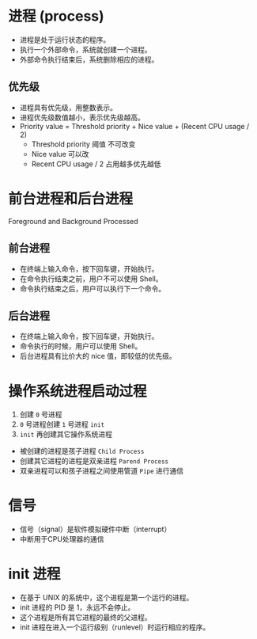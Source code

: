 # 进程 (process)
- 进程是处于运行状态的程序。
- 执行一个外部命令，系统就创建一个进程。
- 外部命令执行结束后，系统删除相应的进程。

## 优先级
- 进程具有优先级，用整数表示。
- 进程优先级数值越小，表示优先级越高。
- Priority value = Threshold priority + Nice value + (Recent CPU usage / 2)
  - Threshold priority 阈值 不可改变
  - Nice value 可以改
  - Recent CPU usage / 2 占用越多优先越低

# 前台进程和后台进程
Foreground and Background Processed

## 前台进程
- 在终端上输入命令，按下回车键，开始执行。
- 在命令执行结束之前，用户不可以使用 Shell。
- 命令执行结束之后，用户可以执行下一个命令。

## 后台进程
- 在终端上输入命令，按下回车键，开始执行。
- 命令执行的时候，用户可以使用 Shell。
- 后台进程具有比价大的 nice 值，即较低的优先级。

# 操作系统进程启动过程
1. 创建 `0` 号进程
2. `0` 号进程创建 `1` 号进程 `init`
3. `init` 再创建其它操作系统进程
- 被创建的进程是孩子进程 `Child Process`
- 创建其它进程的进程是双亲进程 `Parend Process`
- 双亲进程可以和孩子进程之间使用管道 `Pipe` 进行通信

# 信号
- 信号（signal）是软件模拟硬件中断（interrupt）
- 中断用于CPU处理器的通信

# init 进程
- 在基于 UNIX 的系统中，这个进程是第一个运行的进程。
- init 进程的 PID 是 1，永远不会停止。
- 这个进程是所有其它进程的最终的父进程。
- init 进程在进入一个运行级别（runlevel）时运行相应的程序。
